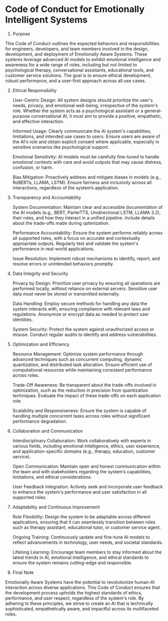 # Code of Conduct for Emotionally Intelligent Systems 

1. Purpose

This Code of Conduct outlines the expected behaviors and responsibilities for engineers, developers, and team members involved in the design, development, and deployment of Emotionally Aware Systems. These systems leverage advanced AI models to exhibit emotional intelligence and awareness for a wide range of roles, including but not limited to psychological therapy, conversational assistants, educational tools, and customer service solutions. The goal is to ensure ethical development, robust performance, and a user-first approach across all use cases.

2. Ethical Responsibility

    User-Centric Design: All system designs should prioritize the user's needs, privacy, and emotional well-being, irrespective of the system's role. Whether the system acts as a psychological assistant or a general-purpose conversational AI, it must aim to provide a positive, empathetic, and effective interaction.

    Informed Usage: Clearly communicate the AI system's capabilities, limitations, and intended use cases to users. Ensure users are aware of the AI's role and obtain explicit consent where applicable, especially in sensitive scenarios like psychological support.

    Emotional Sensitivity: AI models must be carefully fine-tuned to handle emotional contexts with care and avoid outputs that may cause distress, confusion, or harm.

    Bias Mitigation: Proactively address and mitigate biases in models (e.g., RoBERTa, LLAMA, LSTM). Ensure fairness and inclusivity across all interactions, regardless of the system’s application.

3. Transparency and Accountability

    System Documentation: Maintain clear and accessible documentation of the AI models (e.g., BERT, ParlerTTS, Unidirectional LSTM, LLAMA 3.2), their roles, and how they interact in a unified pipeline. Include details about the trade-offs made during optimization.

    Performance Accountability: Ensure the system performs reliably across all supported roles, with a focus on accurate and contextually appropriate outputs. Regularly test and validate the system's performance in real-world applications.

    Issue Resolution: Implement robust mechanisms to identify, report, and resolve errors or unintended behaviors promptly.

4. Data Integrity and Security

    Privacy by Design: Prioritize user privacy by ensuring all operations are performed locally, without reliance on external servers. Sensitive user data must never be stored or transmitted externally.

    Data Handling: Employ secure methods for handling any data the system interacts with, ensuring compliance with relevant laws and regulations. Anonymize or encrypt data as needed to protect user identities.

    System Security: Protect the system against unauthorized access or misuse. Conduct regular audits to identify and address vulnerabilities.

5. Optimization and Efficiency

    Resource Management: Optimize system performance through advanced techniques such as concurrent computing, dynamic quantization, and distributed task allocation. Ensure efficient use of computational resources while maintaining consistent performance across roles.

    Trade-Off Awareness: Be transparent about the trade-offs involved in optimization, such as the reduction in precision from quantization techniques. Evaluate the impact of these trade-offs on each application role.

    Scalability and Responsiveness: Ensure the system is capable of handling multiple concurrent tasks across roles without significant performance degradation.

6. Collaboration and Communication

    Interdisciplinary Collaboration: Work collaboratively with experts in various fields, including emotional intelligence, ethics, user experience, and application-specific domains (e.g., therapy, education, customer service).

    Open Communication: Maintain open and honest communication within the team and with stakeholders regarding the system’s capabilities, limitations, and ethical considerations.

    User Feedback Integration: Actively seek and incorporate user feedback to enhance the system's performance and user satisfaction in all supported roles.

7. Adaptability and Continuous Improvement

    Role Flexibility: Design the system to be adaptable across different applications, ensuring that it can seamlessly transition between roles such as therapy assistant, educational tutor, or customer service agent.

    Ongoing Training: Continuously update and fine-tune AI models to reflect advancements in technology, user needs, and societal standards.

    Lifelong Learning: Encourage team members to stay informed about the latest trends in AI, emotional intelligence, and ethical standards to ensure the system remains cutting-edge and responsible.

8. Final Note

Emotionally Aware Systems have the potential to revolutionize human-AI interaction across diverse applications. This Code of Conduct ensures that the development process upholds the highest standards of ethics, performance, and user respect, regardless of the system's role. By adhering to these principles, we strive to create an AI that is technically sophisticated, empathetically aware, and impactful across its multifaceted roles.

